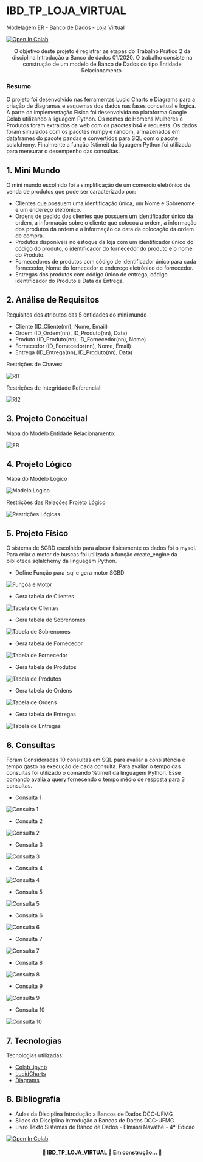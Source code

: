 # IBD_TP_LOJA_VIRTUAL
Modelagem ER - Banco de Dados - Loja Virtual

[![Open In Colab](https://colab.research.google.com/assets/colab-badge.svg)](https://colab.research.google.com/drive/1PeIUI6mdR7XZz9lMiVm0VKuIou6FKXZE#scrollTo=1bgkBvAGpI4U&uniqifier=1)

<p align="center">O objetivo deste projeto é registrar as etapas do Trabalho Prático 2 da disciplina Introdução a Banco de dados 01/2020. O trabalho consiste na construção de um modelo de Banco de Dados do tipo Entidade Relacionamento.</p>

### Resumo

O projeto foi desenvolvido nas ferramentas Lucid Charts e Diagrams para a criação de diagramas e esquemas dos dados nas fases conceitual e logica. A parte da implementação Fisica foi desenvolvida na plataforma Google Colab utilizando a liguagem Python. Os nomes de Homens Mulheres e Produtos foram extraidos da web com os pacotes bs4 e requests. Os dados foram simulados com os pacotes numpy e random, armazenados em dataframes do pacote pandas e convertidos para SQL com o pacote sqlalchemy. Finalmente a função %timeit da liguagem Python foi utilizada para mensurar o desempenho das consultas.


## 1. Mini Mundo

O mini mundo escolhido foi a simplificação de um comercio eletrônico de venda de produtos que pode ser caracterizado por:
* Clientes que possuem uma identificação única, um Nome e Sobrenome e um endereço eletrônico.
* Ordens de pedido dos clientes que possuem um identificador único da ordem, a informação sobre o cliente que colocou a ordem, a informação dos produtos da ordem e a informação da data da colocação da ordem de compra. 
* Produtos disponíveis no estoque da loja com um identificador único do código do produto, o identificador do fornecedor do produto e o nome do Produto.
* Fornecedores de produtos com código de identificador único para cada fornecedor, Nome do fornecedor e endereço eletrônico do fornecedor.
* Entregas dos produtos com código único de entrega, código identificador do Produto e Data da Entrega.

## 2. Análise de Requisitos

Requisitos dos atributos das 5 entidades do mini mundo
* Cliente (ID_Cliente(nn), Nome, Email)
* Ordem (ID_Ordem(nn), ID_Produto(nn), Data)
* Produto (ID_Produto(nn), ID_Fornecedor(nn), Nome)
* Fornecedor (ID_Fornecedor(nn), Nome, Email)
* Entrega (ID_Entrega(nn), ID_Produto(nn), Data)

Restrições de Chaves:

![RI1](https://github.com/Protospi/IBD_TP_LOJA_VIRTUAL/blob/main/Restricao_Integridade_1.png)

Restrições de Integridade Referencial:

![RI2](https://github.com/Protospi/IBD_TP_LOJA_VIRTUAL/blob/main/Restricao_Integridade_2.png)

## 3. Projeto Conceitual

Mapa do Modelo Entidade Relacionamento:

![ER](https://github.com/Protospi/IBD_TP_LOJA_VIRTUAL/blob/main/Modelo_ER_1.png)

## 4. Projeto Lógico

Mapa do Modelo Lógico

![Modelo Logico](https://github.com/Protospi/IBD_TP_LOJA_VIRTUAL/blob/main/Modelo_Logico.png)

Restrições das Relações Projeto Lógico

![Restrições Lógicas](https://github.com/Protospi/IBD_TP_LOJA_VIRTUAL/blob/main/restricoes_projeto_logico.png)

## 5. Projeto Físico

O sistema de SGBD escolhido para alocar fisicamente os dados foi o mysql. Para criar o motor de buscas foi utilizada a função create_engine da biblioteca sqlalchemy da linguagem Python.

* Define Função para_sql e gera motor SGBD

![Funçõa e Motor](https://github.com/Protospi/IBD_TP_LOJA_VIRTUAL/blob/main/def_func_engine.png)
* Gera tabela de Clientes

![Tabela de Clientes](https://github.com/Protospi/IBD_TP_LOJA_VIRTUAL/blob/main/gera_cliente.png)

* Gera tabela de Sobrenomes

![Tabela de Sobrenomes](https://github.com/Protospi/IBD_TP_LOJA_VIRTUAL/blob/main/gera_sobrenome.png)

* Gera tabela de Fornecedor

![Tabela de Fornecedor](https://github.com/Protospi/IBD_TP_LOJA_VIRTUAL/blob/main/gera_fornecedor.png)

* Gera tabela de Produtos

![Tabela de Produtos](https://github.com/Protospi/IBD_TP_LOJA_VIRTUAL/blob/main/gera_produto.png)

* Gera tabela de Ordens

![Tabela de Ordens](https://github.com/Protospi/IBD_TP_LOJA_VIRTUAL/blob/main/gera_ordem.png)

* Gera tabela de Entregas

![Tabela de Entregas](https://github.com/Protospi/IBD_TP_LOJA_VIRTUAL/blob/main/gera_entrega.png)

## 6. Consultas

Foram Consideradas 10 consultas em SQL para avaliar a consistência e tempo gasto na execução de cada consulta. Para avaliar o tempo das consultas foi utilizado o comando %timeit da linguagem Python. Esse comando avalia a query fornecendo o tempo médio de resposta para 3 consultas.

* Consulta 1

![Consulta 1](https://github.com/Protospi/IBD_TP_LOJA_VIRTUAL/blob/main/q1.png)

* Consulta 2

![Consulta 2](https://github.com/Protospi/IBD_TP_LOJA_VIRTUAL/blob/main/q2.png)

* Consulta 3

![Consulta 3](https://github.com/Protospi/IBD_TP_LOJA_VIRTUAL/blob/main/q3.png)

* Consulta 4

![Consulta 4](https://github.com/Protospi/IBD_TP_LOJA_VIRTUAL/blob/main/q4.png)

* Consulta 5

![Consulta 5](https://github.com/Protospi/IBD_TP_LOJA_VIRTUAL/blob/main/q5.png)

* Consulta 6

![Consulta 6](https://github.com/Protospi/IBD_TP_LOJA_VIRTUAL/blob/main/q6.png)

* Consulta 7

![Consulta 7](https://github.com/Protospi/IBD_TP_LOJA_VIRTUAL/blob/main/q7.png)

* Consulta 8

![Consulta 8](https://github.com/Protospi/IBD_TP_LOJA_VIRTUAL/blob/main/q8.png)

* Consulta 9

![Consulta 9](https://github.com/Protospi/IBD_TP_LOJA_VIRTUAL/blob/main/q9.png)

* Consulta 10

![Consulta 10](https://github.com/Protospi/IBD_TP_LOJA_VIRTUAL/blob/main/q10.png)


## 7. Tecnologias

Tecnologias utilizadas:
* <a href = "https://colab.research.google.com/drive/1PeIUI6mdR7XZz9lMiVm0VKuIou6FKXZE#scrollTo=1bgkBvAGpI4U&uniqifier=1"> Colab .ipynb </a>
* <a href = "https://lucid.app/lucidchart/"> LucidCharts </a>
* <a href = "https://app.diagrams.net/"> Diagrams </a>

## 8. Bibliografia

* Aulas da Disciplina Introdução a Bancos de Dados DCC-UFMG
* Slides da Disciplina Introdução a Bancos de Dados DCC-UFMG
* Livro Texto Sistemas de Banco de Dados - Elmasri Navathe - 4ª-Edicao

[![Open In Colab](https://colab.research.google.com/assets/colab-badge.svg)](https://colab.research.google.com/drive/1PeIUI6mdR7XZz9lMiVm0VKuIou6FKXZE#scrollTo=1bgkBvAGpI4U&uniqifier=1)

<h4 align="center"> 
	🚧  IBD_TP_LOJA_VIRTUAL 🚀 Em construção...  🚧
</h4>

